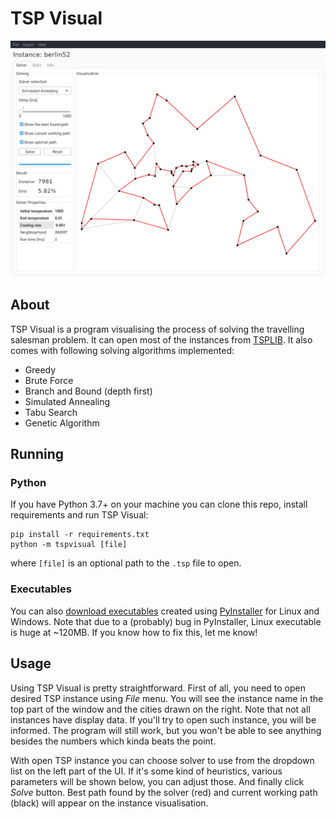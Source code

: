# TSP Visual

![Screenshot of TSP Visual](screenshot.png)

## About
TSP Visual is a program visualising the process of solving the travelling
salesman problem. It can open most of the instances from
[TSPLIB](http://comopt.ifi.uni-heidelberg.de/software/TSPLIB95/). It also comes
with following solving algorithms implemented:
* Greedy
* Brute Force
* Branch and Bound (depth first)
* Simulated Annealing
* Tabu Search
* Genetic Algorithm

## Running

### Python
If you have Python 3.7+ on your machine you can clone this repo, install
requirements and run TSP Visual:
```
pip install -r requirements.txt
python -m tspvisual [file]
```
where `[file]` is an optional path to the `.tsp` file to open.

### Executables
You can also [download
executables](https://github.com/bcyran/tsp-visual/releases) created using
[PyInstaller](https://www.pyinstaller.org/) for Linux and Windows. Note that
due to a (probably) bug in PyInstaller, Linux executable is huge at ~120MB. If
you know how to fix this, let me know!

## Usage
Using TSP Visual is pretty straightforward. First of all, you need to open
desired TSP instance using *File* menu. You will see the instance name in the
top part of the window and the cities drawn on the right. Note that not all
instances have display data. If you'll try to open such instance, you will be
informed. The program will still work, but you won't be able to see anything
besides the numbers which kinda beats the point.

With open TSP instance you can choose solver to use from the dropdown list on
the left part of the UI. If it's some kind of heuristics, various parameters
will be shown below, you can adjust those. And finally click *Solve* button.
Best path found by the solver (red) and current working path (black) will
appear on the instance visualisation.
